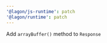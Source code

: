 ```yaml
---
'@lagon/js-runtime': patch
'@lagon/runtime': patch
---
```


Add `arrayBuffer()` method to `Response`
